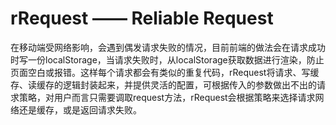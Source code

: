 # rRequest —— Reliable Request
在移动端受网络影响，会遇到偶发请求失败的情况，目前前端的做法会在请求成功时写一份localStorage，当请求失败时，从localStorage获取数据进行渲染，防止页面空白或报错。这样每个请求都会有类似的重复代码，rRequest将请求、写缓存、读缓存的逻辑封装起来，并提供灵活的配置，可根据传入的参数做出不出的请求策略，对用户而言只需要调取request方法，rRequest会根据策略来选择请求网络还是缓存，或是返回请求失败。
